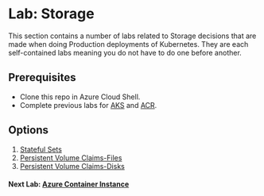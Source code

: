 # Lab: Storage

This section contains a number of labs related to Storage decisions that are made when doing Production deployments of Kubernetes. They are each self-contained labs meaning you do not have to do one before another.

## Prerequisites

* Clone this repo in Azure Cloud Shell.
* Complete previous labs for [AKS](../create-aks-cluster/README.md) and [ACR](../build-application/README.md).


## Options

1. [Stateful Sets](statefulsets/README.md)
2. [Persistent Volume Claims-Files](pv-azure-files.md)
3. [Persistent Volume Claims-Disks](pv-azure-disks.md)
<!-- 
## Troubleshooting / Debugging

* ?

## Docs / References

* ? -->

<!-- #### Next Lab: [Security](labs/security/README.md) -->
#### Next Lab: [Azure Container Instance](../aci/README.md)
